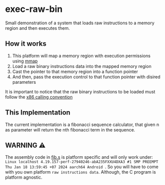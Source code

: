 # exec-raw-bin
Small demonstration of a system that loads raw instructions to a memory region and then executes them.

## How it works
1. This platform will map a memory region with execution permissions using [mmap](https://man7.org/linux/man-pages/man2/mmap.2.html)
2. Load a raw binary instructions data into the mapped memory region
3. Cast the pointer to that memory region into a function pointer
4. And then, pass the execution control to that function pointer with disired parameters

It is important to notice that the raw binary instructions to be loaded must follow the [x86 calling convention](https://en.m.wikipedia.org/wiki/X86_calling_conventions)

## This Implementation
The current implementation is a fibonacci sequence calculator, that given n as parameter will return the nth fibonacci term in the sequence.

## WARNING ⚠️
The assembly code in [fib.s](fib.s) is platform specific and will only work under:
`Linux localhost 4.19.157-perf-27940246-abA235FXXU4DXA3 #1 SMP PREEMPT Thu Jan 18 13:59:45 +07 2024 aarch64 Android
`.
So you will have to come with you own platform `raw instructions data`. Although, the C program is platform agnostic.
